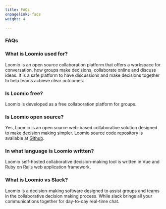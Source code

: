 ```yaml
---
title: FAQs
onpagelink: faqs
weight: 4

---
```


### **FAQs**

### What is Loomio used for?
Loomio is an open source collaboration platform that offers a workspace for conversation, how groups make decisions, collaborate online and discuss ideas. It is a safe platform to have discussions and make decisions together to help teams achieve clear outcomes.
### Is Loomio free?
Loomio is developed as a free collaboration platform for groups.
### Is Loomio open source?
Yes, Loomio is an open source web-based collaborative solution designed to make decision making simpler. Loomio source code repository is available at [Github](https://github.com/loomio/loomio).
### In what language is Loomio written?
Loomio self-hosted collaborative decision-making tool is written in Vue and Ruby on Rails web application framework.
### What is Loomio vs Slack?
Loomio is a decision-making software designed to assist groups and teams in the collaborative decision making process. While slack brings all your communications together for day-to-day real-time chat.